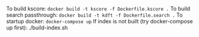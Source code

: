 To build kscore: `docker build -t kscore -f Dockerfile.kscore .`
To build search passthrough: `docker build -t kdft -f Dockerfile.search .`
To startup docker: `docker-compose up`
If index is not built (try docker-compose up first): ./build-index.sh
